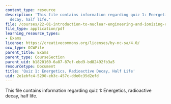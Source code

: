 ```yaml
---
content_type: resource
description: 'This file contains information regarding quiz 1: Energetics, radioactive
  decay, half life.'
file: /courses/22-01-introduction-to-nuclear-engineering-and-ionizing-radiation-fall-2016/2e1ebfc45290eb3c457cdde0c35d2efd_MIT22_01F16_Quiz1.pdf
file_type: application/pdf
learning_resource_types:
- Exams
license: https://creativecommons.org/licenses/by-nc-sa/4.0/
ocw_type: OCWFile
parent_title: Exams
parent_type: CourseSection
parent_uid: b1820160-6a87-87ef-ebd9-bd82492fb3a5
resourcetype: Document
title: 'Quiz 1: Energetics, Radioactive Decay, Half Life'
uid: 2e1ebfc4-5290-eb3c-457c-dde0c35d2efd
---
```

This file contains information regarding quiz 1: Energetics, radioactive decay, half life.